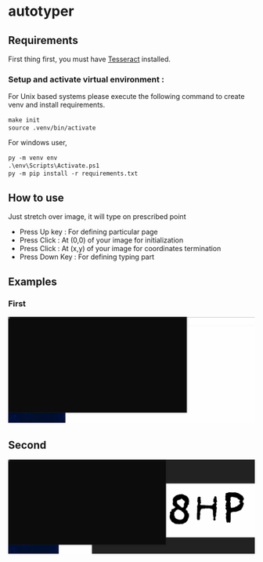 # autotyper

## Requirements

First thing first, you must have [Tesseract](https://github.com/UB-Mannheim/tesseract/wiki) installed.

### Setup and activate virtual environment :
For Unix based systems please execute the following command to create venv and install requirements.
```
make init
source .venv/bin/activate
```
For windows user, 
```
py -m venv env
.\env\Scripts\Activate.ps1
py -m pip install -r requirements.txt
```


## How to use
Just stretch over image, it will type on prescribed point

* Press Up key : For defining particular page
* Press Click : At (0,0) of your image for initialization
* Press Click : At (x,y) of your image for coordinates termination
* Press Down Key : For defining typing part

## Examples
### First
<div align="center">
  <img src="auto_typer_eg-1.gif"/>
</div>

## Second
<div align="center">
  <img src="auto_typer_eg-2.gif"/>
</div>
